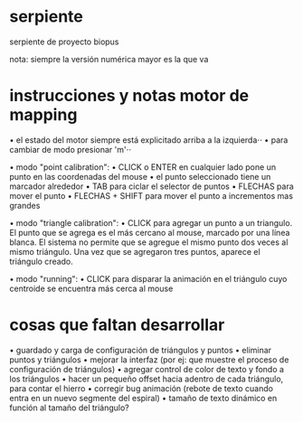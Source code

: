 # serpiente
serpiente de proyecto biopus

nota: siempre la versión numérica mayor es la que va

# instrucciones y notas motor de mapping
• el estado del motor siempre está explicitado arriba a la izquierda⋅⋅
• para cambiar de modo presionar 'm'⋅⋅

• modo "point calibration": 
  • CLICK o ENTER en cualquier lado pone un punto en las coordenadas del mouse
  • el punto seleccionado tiene un marcador alrededor
  • TAB para ciclar el selector de puntos
  • FLECHAS para mover el punto
  • FLECHAS + SHIFT para mover el punto a incrementos mas grandes

• modo "triangle calibration":
  • CLICK para agregar un punto a un triangulo. El punto que se agrega es el más cercano al mouse, marcado por una línea blanca. El sistema no permite que se agregue el mismo punto dos veces al mismo triángulo. Una vez que se agregaron tres puntos, aparece el triángulo creado. 

• modo "running":
  • CLICK para disparar la animación en el triángulo cuyo centroide se encuentra más cerca al mouse

# cosas que faltan desarrollar
• guardado y carga de configuración de triángulos y puntos
• eliminar puntos y triángulos
• mejorar la interfaz (por ej: que muestre el proceso de configuración de triángulos)
• agregar control de color de texto y fondo a los triángulos
• hacer un pequeño offset hacia adentro de cada triángulo, para contar el hierro
• corregir bug animación (rebote de texto cuando entra en un nuevo segmente del espiral)
• tamaño de texto dinámico en función al tamaño del triángulo?
